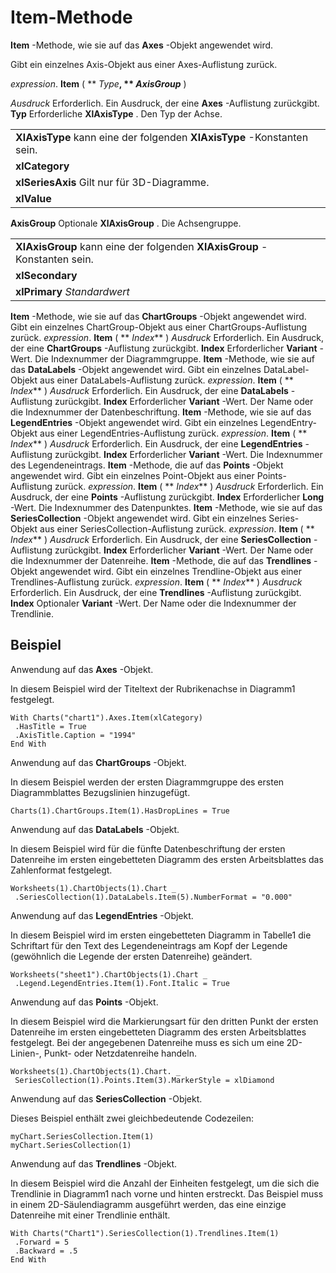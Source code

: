 
# Item-Methode

 **Item** -Methode, wie sie auf das **Axes** -Objekt angewendet wird.

Gibt ein einzelnes Axis-Objekt aus einer Axes-Auflistung zurück.

 _expression_. **Item** ( ** _Type_**, ** _AxisGroup_** )

 _Ausdruck_ Erforderlich. Ein Ausdruck, der eine **Axes** -Auflistung zurückgibt.
 **Typ** Erforderliche
 **XlAxisType**
 . Den Typ der Achse.

||
|:-----|
|**XlAxisType** kann eine der folgenden **XlAxisType** -Konstanten sein.|
|**xlCategory**|
|**xlSeriesAxis** Gilt nur für 3D-Diagramme.|
|**xlValue**|
 **AxisGroup** Optionale
 **XlAxisGroup**
 . Die Achsengruppe.

||
|:-----|
|**XlAxisGroup** kann eine der folgenden **XlAxisGroup** -Konstanten sein.|
|**xlSecondary**|
|**xlPrimary** _Standardwert_|
 **Item** -Methode, wie sie auf das **ChartGroups** -Objekt angewendet wird.
Gibt ein einzelnes ChartGroup-Objekt aus einer ChartGroups-Auflistung zurück.
 _expression_. **Item** ( ** _Index_** )
 _Ausdruck_ Erforderlich. Ein Ausdruck, der eine **ChartGroups** -Auflistung zurückgibt.
 **Index** Erforderlicher **Variant** -Wert. Die Indexnummer der Diagrammgruppe.
 **Item** -Methode, wie sie auf das **DataLabels** -Objekt angewendet wird.
Gibt ein einzelnes DataLabel-Objekt aus einer DataLabels-Auflistung zurück.
 _expression_. **Item** ( ** _Index_** )
 _Ausdruck_ Erforderlich. Ein Ausdruck, der eine **DataLabels** -Auflistung zurückgibt.
 **Index** Erforderlicher **Variant** -Wert. Der Name oder die Indexnummer der Datenbeschriftung.
 **Item** -Methode, wie sie auf das **LegendEntries** -Objekt angewendet wird.
Gibt ein einzelnes LegendEntry-Objekt aus einer LegendEntries-Auflistung zurück.
 _expression_. **Item** ( ** _Index_** )
 _Ausdruck_ Erforderlich. Ein Ausdruck, der eine **LegendEntries** -Auflistung zurückgibt.
 **Index** Erforderlicher **Variant** -Wert. Die Indexnummer des Legendeneintrags.
 **Item** -Methode, die auf das **Points** -Objekt angewendet wird.
Gibt ein einzelnes Point-Objekt aus einer Points-Auflistung zurück.
 _expression_. **Item** ( ** _Index_** )
 _Ausdruck_ Erforderlich. Ein Ausdruck, der eine **Points** -Auflistung zurückgibt.
 **Index** Erforderlicher **Long** -Wert. Die Indexnummer des Datenpunktes.
 **Item** -Methode, wie sie auf das **SeriesCollection** -Objekt angewendet wird.
Gibt ein einzelnes Series-Objekt aus einer SeriesCollection-Auflistung zurück.
 _expression_. **Item** ( ** _Index_** )
 _Ausdruck_ Erforderlich. Ein Ausdruck, der eine **SeriesCollection** -Auflistung zurückgibt.
 **Index** Erforderlicher **Variant** -Wert. Der Name oder die Indexnummer der Datenreihe.
 **Item** -Methode, die auf das **Trendlines** -Objekt angewendet wird.
Gibt ein einzelnes Trendline-Objekt aus einer Trendlines-Auflistung zurück.
 _expression_. **Item** ( ** _Index_** )
 _Ausdruck_ Erforderlich. Ein Ausdruck, der eine **Trendlines** -Auflistung zurückgibt.
 **Index** Optionaler **Variant** -Wert. Der Name oder die Indexnummer der Trendlinie.

## Beispiel

Anwendung auf das  **Axes** -Objekt.

In diesem Beispiel wird der Titeltext der Rubrikenachse in Diagramm1 festgelegt.




```
With Charts("chart1").Axes.Item(xlCategory) 
 .HasTitle = True 
 .AxisTitle.Caption = "1994" 
End With
```

Anwendung auf das  **ChartGroups** -Objekt.

In diesem Beispiel werden der ersten Diagrammgruppe des ersten Diagrammblattes Bezugslinien hinzugefügt.




```
Charts(1).ChartGroups.Item(1).HasDropLines = True
```

Anwendung auf das  **DataLabels** -Objekt.

In diesem Beispiel wird für die fünfte Datenbeschriftung der ersten Datenreihe im ersten eingebetteten Diagramm des ersten Arbeitsblattes das Zahlenformat festgelegt.




```
Worksheets(1).ChartObjects(1).Chart _ 
 .SeriesCollection(1).DataLabels.Item(5).NumberFormat = "0.000"
```

Anwendung auf das  **LegendEntries** -Objekt.

In diesem Beispiel wird im ersten eingebetteten Diagramm in Tabelle1 die Schriftart für den Text des Legendeneintrags am Kopf der Legende (gewöhnlich die Legende der ersten Datenreihe) geändert.




```
Worksheets("sheet1").ChartObjects(1).Chart _ 
 .Legend.LegendEntries.Item(1).Font.Italic = True
```

Anwendung auf das  **Points** -Objekt.

In diesem Beispiel wird die Markierungsart für den dritten Punkt der ersten Datenreihe im ersten eingebetteten Diagramm des ersten Arbeitsblattes festgelegt. Bei der angegebenen Datenreihe muss es sich um eine 2D-Linien-, Punkt- oder Netzdatenreihe handeln.




```
Worksheets(1).ChartObjects(1).Chart. _ 
 SeriesCollection(1).Points.Item(3).MarkerStyle = xlDiamond
```

Anwendung auf das  **SeriesCollection** -Objekt.

Dieses Beispiel enthält zwei gleichbedeutende Codezeilen:




```
myChart.SeriesCollection.Item(1) 
myChart.SeriesCollection(1)
```

Anwendung auf das  **Trendlines** -Objekt.

In diesem Beispiel wird die Anzahl der Einheiten festgelegt, um die sich die Trendlinie in Diagramm1 nach vorne und hinten erstreckt. Das Beispiel muss in einem 2D-Säulendiagramm ausgeführt werden, das eine einzige Datenreihe mit einer Trendlinie enthält.




```
With Charts("Chart1").SeriesCollection(1).Trendlines.Item(1) 
 .Forward = 5 
 .Backward = .5 
End With
```

